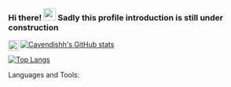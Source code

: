 ### Hi there! <img src="https://media.giphy.com/media/hvRJCLFzcasrR4ia7z/giphy.gif" width="25px"> Sadly this profile introduction is still under construction
<a href="https://www.linkedin.com/in/janne-kavander/">
  <img align="left" alt="Janne Kavander's LinkedIN" width="22px" src="https://raw.githubusercontent.com/peterthehan/peterthehan/master/assets/linkedin.svg" />
</a>

<!--
**Cavendishh/Cavendishh** is a ✨ _special_ ✨ repository because its `README.md` (this file) appears on your GitHub profile.

Here are some ideas to get you started:

- 🔭 I’m currently working on ...
- 🌱 I’m currently learning ...
- 👯 I’m looking to collaborate on ...
- 🤔 I’m looking for help with ...
- 💬 Ask me about ...
- 📫 How to reach me: ...
- 😄 Pronouns: ...
- ⚡ Fun fact: ...
-->
[![Cavendishh's GitHub stats](https://github-readme-stats.vercel.app/api?username=Cavendishh&count_private=true&theme=github_dark&show_icons=true&hide=issues)](https://github.com/Cavendishh?tab=repositories)

[![Top Langs](https://github-readme-stats.vercel.app/api/top-langs/?username=Cavendishh&theme=github_dark)](https://github.com/Cavendishh?tab=repositories)

Languages and Tools:

    
